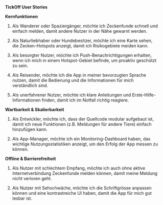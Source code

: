 **TickOff User Stories**


**Kernfunktionen**

1. Als Wanderer oder Spaziergänger, möchte ich Zeckenfunde schnell und einfach melden, damit andere Nutzer in der Nähe gewarnt werden.

2. Als Naturliebhaber oder Hundebesitzer, möchte ich eine Karte sehen, die Zecken-Hotspots anzeigt, damit ich Risikogebiete meiden kann.

3. Als besorgter Nutzer, möchte ich Push-Benachrichtigungen erhalten, wenn ich mich in einem Hotspot-Gebiet befinde, um proaktiv geschützt zu sein.

4. Als Reisender, möchte ich die App in meiner bevorzugten Sprache nutzen, damit die Bedienung und die Informationen für mich verständlich sind.

5. Als unerfahrener Nutzer, möchte ich klare Anleitungen und Erste-Hilfe-Informationen finden, damit ich im Notfall richtig reagiere.

**Wartbarkeit & Skalierbarkeit**

1. Als Entwickler, möchte ich, dass der Quellcode modular aufgebaut ist, damit ich neue Funktionen (z.B. Meldungen für andere Tiere) einfach hinzufügen kann.

2. Als App-Manager, möchte ich ein Monitoring-Dashboard haben, das wichtige Nutzungsstatistiken anzeigt, um den Erfolg der App messen zu können.

**Offline & Barrierefreiheit**

1. Als Nutzer mit schlechtem Empfang, möchte ich auch ohne aktive Internetverbindung Zeckenfunde melden können, damit meine Meldung nicht verloren geht.

2. Als Nutzer mit Sehschwäche, möchte ich die Schriftgrösse anpassen können und eine kontrastreiche UI haben, damit die App für mich gut lesbar ist.

